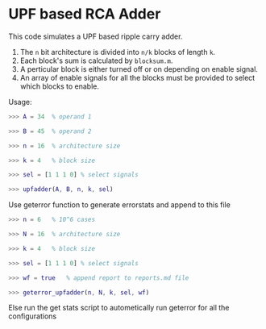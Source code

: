 # UPF based RCA Adder
This code simulates a UPF based ripple carry adder.

1. The `n` bit architecture is divided into `n/k` blocks of length `k`.
2. Each block's sum is calculated by `blocksum.m`. 
3. A perticular block is either turned off or on depending on enable signal.
4. An array of enable signals for all the blocks must be provided to select which blocks to enable.

Usage:
```matlab
>>> A = 34	% operand 1

>>> B = 45	% operand 2

>>> n = 16	% architecture size

>>> k = 4 	% block size

>>> sel = [1 1 1 0] % select signals

>>> upfadder(A, B, n, k, sel)

```

Use geterror function to generate errorstats and append to this file
```matlab
>>> n = 6  	% 10^6 cases

>>> N = 16	% architecture size

>>> k = 4 	% block size

>>> sel = [1 1 1 0] % select signals

>>> wf = true 	% append report to reports.md file

>>> geterror_upfadder(n, N, k, sel, wf)

```

Else run the get stats script to autometically run geterror for all the configurations